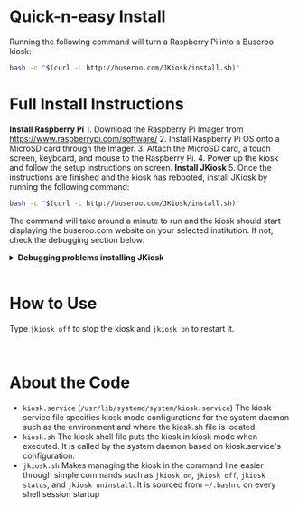 # Quick-n-easy Install
Running the following command will turn a Raspberry Pi into a Buseroo kiosk:
```sh
bash -c "$(curl -L http://buseroo.com/JKiosk/install.sh)"
```






# Full Install Instructions
**Install Raspberry Pi**
    1. Download the Raspberry Pi Imager from https://www.raspberrypi.com/software/
    2. Install Raspberry Pi OS onto a MicroSD card through the Imager.
    3. Attach the MicroSD card, a touch screen, keyboard, and mouse to the Raspberry Pi.
    4. Power up the kiosk and follow the setup instructions on screen.
**Install JKiosk**
5. Once the instructions are finished and the kiosk has rebooted, install JKiosk by running the following command:
```sh
bash -c "$(curl -L http://buseroo.com/JKiosk/install.sh)"
```
The command will take around a minute to run and the kiosk should start displaying the buseroo.com website on your selected institution. If not, check the debugging section below:

<details>
    <summary>
        <b>Debugging problems installing JKiosk</b>
    </summary>
    <ul>
        <li><b>Problem</b>: How to uninstall JKiosk?
        <br/>
        <b>Solution</b>: <code>bash -c "$(curl -L http://buseroo.com/JKiosk/uninstall.sh)"</code>
        </li>
        <li><b>Problem</b>: How to change the specified institution?
        <br/>
        <b>Solution</b>: Uninstall and reinstall JKiosk, specifying the right institution this time.
        </li>
        <li><b>Problem</b>: Get the error message <code>Job for kiosk.service failed because the control process exited with err... See "systemctl status kiosk.services" and "journalctl -xe" for details</code>
        <br/>
        <b>Solution</b>: Run <code>systemctl status kiosk.service</code>. If you get the error <code>Failed to determine group credentials</code>, then the incorrect user group was specified. Uninstall and reinstall JKiosk specifying the <b>correct</b> user group.
        </li>
    </ul>
</details>


<br/>



# How to Use
Type `jkiosk off` to stop the kiosk and `jkiosk on` to restart it.


<br/>



# About the Code
* `kiosk.service` (`/usr/lib/systemd/system/kiosk.service`)
    The kiosk service file specifies kiosk mode configurations for the system daemon such as the environment and where the kiosk.sh file is located.
* `kiosk.sh`
    The kiosk shell file puts the kiosk in kiosk mode when executed. It is called by the system daemon based on kiosk.service's configuration.
* `jkiosk.sh`
    Makes managing the kiosk in the command line easier through simple commands such as `jkiosk on`, `jkiosk off`, `jkiosk status`, and `jkiosk uninstall`. It is sourced from `~/.bashrc` on every shell session startup
